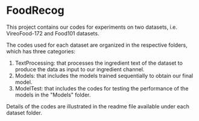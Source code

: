 # FoodRecog

This project contains our codes for experiments on two datasets, i.e. VireoFood-172 and Food101 datasets. 

The codes used for each dataset are organized in the respective folders, which has three categories:
1. TextProcessing: that processes the ingredient text of the dataset to produce the data as input to our ingredient channel.
2. Models: that includes the models trained sequentially to obtain our final model. 
3. ModelTest: that includes the codes for testing the performance of the models in the "Models" folder.

Details of the codes are illustrated in the readme file available under each dataset folder. 
